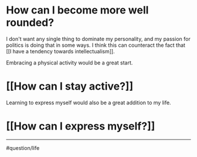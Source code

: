 # How can I become more well rounded?
I don't want any single thing to dominate my personality, and my passion for politics is doing that in some ways. I think this can counteract the fact that [[I have a tendency towards intellectualism]]. 

Embracing a physical activity would be a great start. 
# [[How can I stay active?]]

Learning to express myself would also be a great addition to my life.
# [[How can I express myself?]]


---
#question/life 